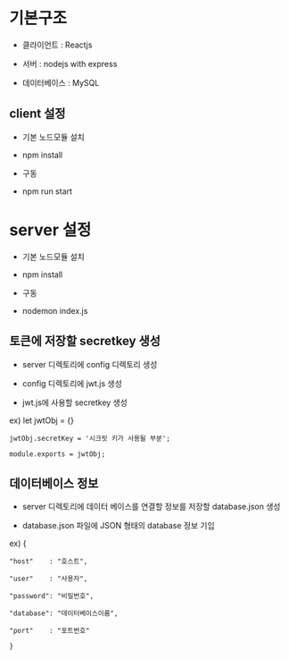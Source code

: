 # 기본구조
* 클라이언트 : Reactjs

* 서버 : nodejs with express

* 데이터베이스 : MySQL

## client 설정
* 기본 노드모듈 설치

- npm install

* 구동

- npm run start

# server 설정

* 기본 노드모듈 설치

- npm install

* 구동

- nodemon index.js

## 토큰에 저장할 secretkey 생성

+ server 디렉토리에 config 디렉토리 생성

+ config 디렉토리에 jwt.js 생성

+ jwt.js에 사용할 secretkey 생성

 ex) 
    let jwtObj = {}

    jwtObj.secretKey = '시크릿 키가 사용될 부분';

    module.exports = jwtObj;


## 데이터베이스 정보

+ server 디렉토리에 데이터 베이스를 연결할 정보를 저장할 database.json 생성

+ database.json 파일에  JSON 형태의 database 정보 기입

ex)
    {

    "host"    : "호스트",

    "user"    : "사용자",

    "password": "비밀번호",

    "database": "데이터베이스이름",

    "port"    : "포트번호"

    }

